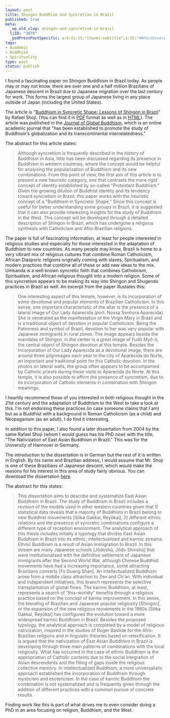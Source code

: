 ```yaml
--- 
layout: post
title: Shingon Buddhism and Syncretism in Brazil
published: true
meta: 
  _wp_old_slug: shingon-and-syncretism-in-brazil
  ljID: "3079"
  _podPressPostSpecific: a:6:{s:15:"itunes:subtitle";s:15:"##PostExcerpt##";s:14:"itunes:summary";s:15:"##PostExcerpt##";s:15:"itunes:keywords";s:17:"##WordPressCats##";s:13:"itunes:author";s:10:"##Global##";s:15:"itunes:explicit";s:7:"Default";s:12:"itunes:block";s:7:"Default";}
tags: 
- Academic
- Buddhism
- Spirituality
type: post
status: publish
---
```

I found a fascinating paper on Shingon Buddhism in Brazil today. As people may or may not know, there are over one and a half million Brazilians of Japanese descent in Brazil due to Japanese migration over the last century for work. This forms the largest group of Japanese living in any place outside of Japan (including the United States).

The article is "<a href="http://www.globalbuddhism.org/4/shoji032.htm">Buddhism in Syncretic Shape: Lessons of Shingon in Brazil</a>" by Rafael Shoji. (You can find it in <a href="http://www.globalbuddhism.org/4/shoji032.pdf">PDF</a> format as well as in <a href="http://www.globalbuddhism.org/4/shoji032.htm">HTML</a>). The article was published in the <a href="http://www.globalbuddhism.org/">Journal of Global Buddhism</a>, which is an online academic journal that "has been established to promote the study of Buddhism's globalization and its transcontinental interrelatedness." 

The abstract for this article states:
<blockquote>Although syncretism is frequently described in the history of Buddhism in Asia, little has been discussed regarding its presence in Buddhism in western countries, where  the concept would be helpful for analysing the popularization of Buddhism and its new  combinations. From this point of view, the first aim of this article is to present a new  heuristic category, one that contrasts the more rigid concept of identity established by so-called "Protestant Buddhism." Given the growing dilution of Buddhist identity and its  tendency toward syncretism in Brazil, this paper works with the heuristic concept of a  "Buddhism in Syncretic Shape." Since this concept is useful for better understanding some  groups in Brazil, it is suggested that it can also provide interesting insights for the study of Buddhism in the West. This concept will be developed through a detailed description of  Shingon in Brazil, which has undergone a religious synthesis with Catholicism and Afro-Brazilian religions. </blockquote>

The paper is full of fascinating information, at least for people interested in religious studies and especially for those interested in the adaptation of Buddhism to new countries. As many people may know, Brazil is home to a very vibrant mix of religious cultures that combine Roman Catholicism, African Diasporic religions originally coming with slaves, Spiritualism, and modern practices that combine all of these or add new ideas to the mix. Umbanda is a well known syncretic faith that combines Catholicism, Spiritualism, and African religious thought into a modern religion. Some of this syncretism appears to be making its way into Shingon and Shugendo practices in Brazil as well. An excerpt from the paper illustates this:
<blockquote> One interesting aspect of this temple, however, is its incorporation of some devotional and popular elements of Brazilian Catholicism. In this sense, one important characteristic of the altar is the presence of a lateral image of Our Lady Aparecida (port. Nossa Senhora Aparecida). She is venerated as the manifestation of the Virgin Mary in Brazil and is a traditional object of devotion in popular Catholicism. Being the Patroness and symbol of Brazil, devotion to her was very popular with Japanese immigrants in rural zones. The image appears beside the mandalas of Shingon, in the center is a great image of Fudô Myô-ô, the central object of Shingon devotion at this temple. Besides the incorporation of Our Lady Aparecida as a devotional image, there are around three pilgrimages each year to the city of Aparecida do Norte, an important and traditional point for this Catholic devotion. In the photos on lateral walls, the group often appears to be accompanied by Catholic priests during these visits to Aparecida do Norte. At this temple, it is also possible to affirm the presence of syncretism, due to its incorporation of Catholic elements in combination with Shingon meanings. </blockquote>
I heartily recommend those of you interested in both religious thought in the 21st century and the adaptation of Buddhism to the West to take a look at this. I'm not endorsing these practices (in case someone claims that I am) but as a Buddhist with a background in Roman Catholicism (as a child) and Neopaganism (as an adult), I do find it interesting.

In addition to this paper, I also found a later dissertation from 2004 by the same Rafael Shoji (whom I would guess has his PhD now) with the title, "The Nativization of East Asian Buddhism in Brazil." This was for the University of Hannover in Germany.

The introduction to the dissertation is in German but the rest of it is written in English. By his name and Brazilian address, I would assume that Mr. Shoji is one of these Brazilians of Japanese descent, which would make the reasons for his interest in this area of study fairly obvious. You can download the dissertation <a href="http://deposit.ddb.de/cgi-bin/dokserv?idn=972545468&dok_var=d1&dok_ext=pdf&filename=972545468.pdf">here</a>.

The abstract for this states:

<blockquote>This dissertation aims to describe and systematize East Asian Buddhism in Brazil. The study of Buddhism in Brazil includes a revision of the models used in other western countries given that 1) statistical data reveals that a majority of Buddhists in Brazil belong to new Buddhist movements [Sôka Gakkai, Reyûkai], 2) different ethnic relations and the presence of syncretic combinations configure a different type of reception environment. The analytical approach of this thesis includes initially a typology that divides East Asian Buddhism in Brazil into its ethnic, intellectualized and karmic streams. Ethnic Buddhism is a result of Asian immigration to Brazil. In this stream are many Japanese schools [Jôdoshû, Jôdo Shinshû] that were institutionalised with the definitive settlement of Japanese immigrants after the Second World War, although Chinese Buddhist movements have had a increasing importance, some  attracting Brazilians converts [Fo Guang Shan]. An intellectualized Buddhism arose from a  middle class attraction to Zen and Ch'an. With individual and independent initiatives, this  branch represents the selective transplantation of global flows. The karmic Buddhism, at least,  represents a search of “this-worldly” benefits through a religious practice based on the  concept of karma improvement. In this sense, the blending of Brazilian and Japanese popular  religiosity [Shingon], or the expansion of the new religious movements in the 1980s [Sôka Gakkai, Reyûkai] has configured the evolution toward a more widespread karmic Buddhism  in Brazil. Besides the proposed typology, the analytical approach is completed by a model of  religious nativization, inspired in the studies of Roger Bastide for the Afro-Brazilian religions  and in linguistic theories based on relexification. It is argued that the nativization of East  Asian Buddhism in Brazil is developing through three main patterns of combinations with the  local religiosity.  What has occurred in the case of ethnic Buddhism is the appropriation of  Catholic contents due to the social integration of Asian descendents and the filling of gaps  inside the religious collective memory. In intellectualized Buddhism, a more universalistic  approach established the incorporation of Buddhism through mysticism and esotericism. In  the case of karmic Buddhism the combination is not systematized and is frequently given  through the addition of different practices with a common pursue of concrete results. </blockquote>

Finding work like this is part of what drives me to even consider doing a PhD in an area focusing on religion, Buddhism, and the West.
